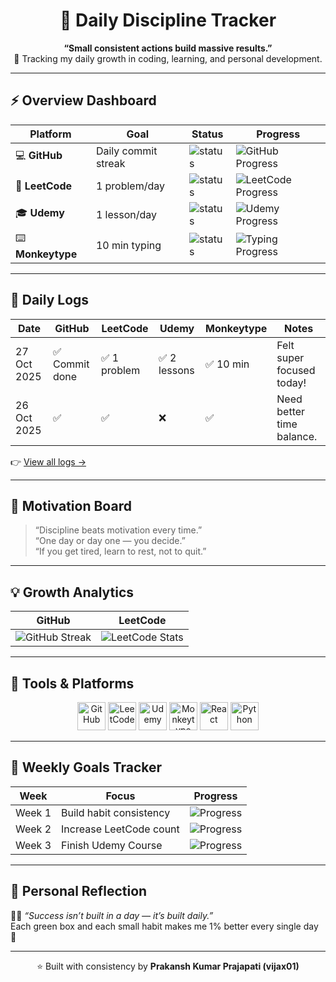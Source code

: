 <h1 align="center">🌱 Daily Discipline Tracker</h1>

<p align="center">
  <b>“Small consistent actions build massive results.”</b><br/>
  🚀 Tracking my daily growth in coding, learning, and personal development.
</p>

---

## ⚡ Overview Dashboard

| Platform | Goal | Status | Progress |
|-----------|------|---------|-----------|
| 💻 **GitHub** | Daily commit streak | ![status](https://img.shields.io/badge/Streak-Active-success?style=flat-square&logo=github) | ![GitHub Progress](https://progress-bar.dev/85/?title=85%25&width=200&color=00cc66) |
| 🧮 **LeetCode** | 1 problem/day | ![status](https://img.shields.io/badge/Solved-3_today-orange?style=flat-square&logo=leetcode) | ![LeetCode Progress](https://progress-bar.dev/70/?title=70%25&width=200&color=ffcc00) |
| 🎓 **Udemy** | 1 lesson/day | ![status](https://img.shields.io/badge/Lesson-2_today-blue?style=flat-square&logo=udemy) | ![Udemy Progress](https://progress-bar.dev/50/?title=50%25&width=200&color=007BFF) |
| ⌨️ **Monkeytype** | 10 min typing | ![status](https://img.shields.io/badge/Typing-Done-brightgreen?style=flat-square&logo=monkeytype) | ![Typing Progress](https://progress-bar.dev/90/?title=90%25&width=200&color=ff6600) |

---

## 🧾 Daily Logs

| Date | GitHub | LeetCode | Udemy | Monkeytype | Notes |
|------|---------|----------|--------|-------------|-------|
| 27 Oct 2025 | ✅ Commit done | ✅ 1 problem | ✅ 2 lessons | ✅ 10 min | Felt super focused today! |
| 26 Oct 2025 | ✅ | ✅ | ❌ | ✅ | Need better time balance. |

👉 [View all logs →](./logs/2025-10.md)

---

## 🧠 Motivation Board
> “Discipline beats motivation every time.”  
> “One day or day one — you decide.”  
> “If you get tired, learn to rest, not to quit.”  

---

## 💡 Growth Analytics

| GitHub | LeetCode |
|--------|-----------|
| ![GitHub Streak](https://streak-stats.demolab.com?user=vijax01&theme=react&hide_border=true) | ![LeetCode Stats](https://leetcard.jacoblin.cool/vijax01?theme=light&font=Karla) |

---

## 🧰 Tools & Platforms

<p align="center">
  <img src="https://cdn.jsdelivr.net/gh/devicons/devicon/icons/github/github-original.svg" width="45" height="45" title="GitHub"/>
  <img src="https://leetcode.com/static/images/LeetCode_logo_rvs.png" width="45" height="45" title="LeetCode"/>
  <img src="https://cdn-icons-png.flaticon.com/512/5968/5968705.png" width="45" height="45" title="Udemy"/>
  <img src="https://monkeytype.com/static/icon192.png" width="45" height="45" title="Monkeytype"/>
  <img src="https://cdn.jsdelivr.net/gh/devicons/devicon/icons/react/react-original.svg" width="45" height="45" title="React"/>
  <img src="https://cdn.jsdelivr.net/gh/devicons/devicon/icons/python/python-original.svg" width="45" height="45" title="Python"/>
</p>

---

## 🌟 Weekly Goals Tracker

| Week | Focus | Progress |
|------|--------|-----------|
| Week 1 | Build habit consistency | ![Progress](https://progress-bar.dev/60/?title=60%25&color=66ccff) |
| Week 2 | Increase LeetCode count | ![Progress](https://progress-bar.dev/40/?title=40%25&color=ff6600) |
| Week 3 | Finish Udemy Course | ![Progress](https://progress-bar.dev/20/?title=20%25&color=9999ff) |

---

## 💬 Personal Reflection
🧘‍♂️ *“Success isn’t built in a day — it’s built daily.”*  
Each green box and each small habit makes me 1% better every single day 💚

---

<p align="center">
  ⭐ Built with consistency by <b>Prakansh Kumar Prajapati (vijax01)</b>  
</p>
